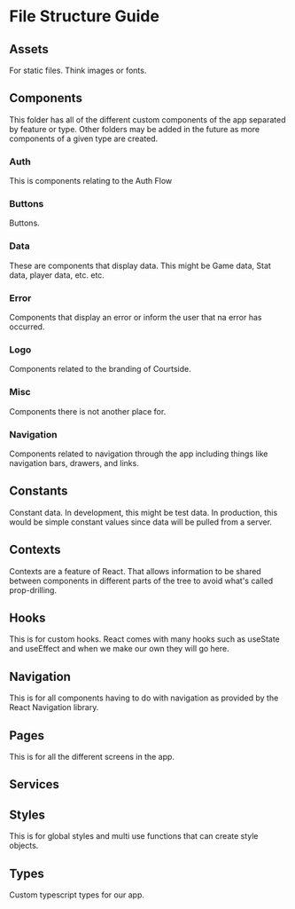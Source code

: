 # File Structure Guide

## Assets

For static files. Think images or fonts.

## Components

This folder has all of the different custom components of the app separated by feature or type. Other folders may be added in the future as more components of a given type are created.

### Auth

This is components relating to the Auth Flow

### Buttons

Buttons.

### Data

These are components that display data. This might be Game data, Stat data, player data, etc. etc.

### Error

Components that display an error or inform the user that na error has occurred.

### Logo

Components related to the branding of Courtside.

### Misc

Components there is not another place for.

### Navigation

Components related to navigation through the app including things like navigation bars, drawers, and links.

## Constants

Constant data. In development, this might be test data. In production, this would be simple constant values since data will be pulled from a server.

## Contexts
Contexts are a feature of React. That allows information to be shared between components in different parts of the tree to avoid what's called prop-drilling.

## Hooks
This is for custom hooks. React comes with many hooks such as useState and useEffect and when we make our own they will go here.

## Navigation
This is for all components having to do with navigation as provided by the React Navigation library.

## Pages
This is for all the different screens in the app.

## Services

## Styles
This is for global styles and multi use functions that can create style objects.

## Types
Custom typescript types for our app.